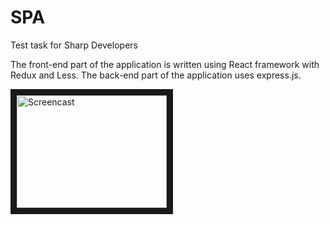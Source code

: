 # SPA

Test task for Sharp Developers

The front-end part of the application is written using React framework with Redux and Less.
The back-end part of the application uses express.js.

<a href="https://youtu.be/oZraxTBTo3g" target="_blank"><img src="http://i3.ytimg.com/vi/oZraxTBTo3g/0.jpg" alt="Screencast" width="240" height="180" border="10" /></a>